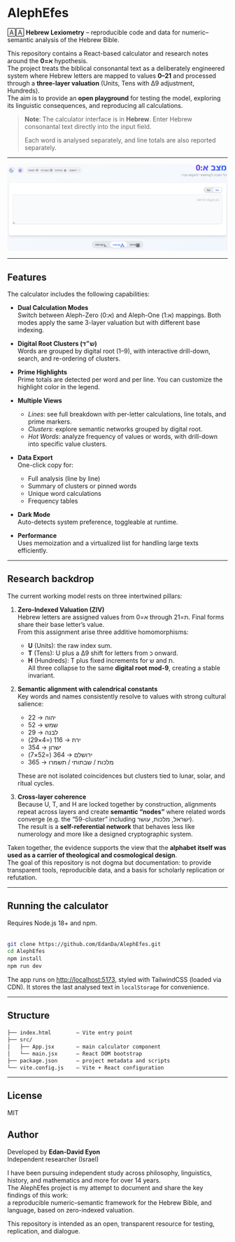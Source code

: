 # AlephEfes

🄰🄰 **Hebrew Lexiometry** – reproducible code and data for numeric–semantic analysis of the Hebrew Bible.

This repository contains a React-based calculator and research notes around the **א=0**  hypothesis.  
The project treats the biblical consonantal text as a deliberately engineered system where Hebrew letters are mapped to values **0–21** and processed through a **three-layer valuation** (Units, Tens with Δ9 adjustment, Hundreds).  
The aim is to provide an **open playground** for testing the model, exploring its linguistic consequences, and reproducing all calculations.
> **Note**: The calculator interface is in **Hebrew**. Enter Hebrew consonantal text directly into the input field.
> 
> Each word is analysed separately, and line totals are also reported separately.
> 
---

![App screenshot](docs/demo.png)

---

## Features
The calculator includes the following capabilities:
- **Dual Calculation Modes**  
  Switch between Aleph-Zero (א:0) and Aleph-One (א:1) mappings. Both modes apply the same 3-layer valuation but with different base indexing.

- **Digital Root Clusters (ש״ד)**  
  Words are grouped by digital root (1–9), with interactive drill-down, search, and re-ordering of clusters.

- **Prime Highlights**  
  Prime totals are detected per word and per line. You can customize the highlight color in the legend.

- **Multiple Views**  
  - *Lines*: see full breakdown with per-letter calculations, line totals, and prime markers.  
  - *Clusters*: explore semantic networks grouped by digital root.  
  - *Hot Words*: analyze frequency of values or words, with drill-down into specific value clusters.

- **Data Export**  
  One-click copy for:  
  - Full analysis (line by line)  
  - Summary of clusters or pinned words  
  - Unique word calculations  
  - Frequency tables

- **Dark Mode**  
  Auto-detects system preference, toggleable at runtime.

- **Performance**  
  Uses memoization and a virtualized list for handling large texts efficiently.

---

## Research backdrop

The current working model rests on three intertwined pillars:

1. **Zero-Indexed Valuation (ZIV)**  
   Hebrew letters are assigned values from א=0 through ת=21. Final forms share their base letter’s value.  
   From this assignment arise three additive homomorphisms:  
   - **U** (Units): the raw index sum.  
   - **T** (Tens): U plus a Δ9 shift for letters from כ onward.  
   - **H** (Hundreds): T plus fixed increments for ש and ת.  
   All three collapse to the same **digital root mod-9**, creating a stable invariant.

2. **Semantic alignment with calendrical constants**  
   Key words and names consistently resolve to values with strong cultural salience:  
   - יהוה → 22  
   - שמש → 52  
   - לבנה → 29  
   - ירח → 116 (=4×29)  
   - ישרון → 354  
   - ירושלם → 364 (=52×7)  
   - מלכות / שבתותי / תשמרו → 365 

   These are not isolated coincidences but clusters tied to lunar, solar, and ritual cycles.

3. **Cross-layer coherence**  
   Because U, T, and H are locked together by construction, alignments repeat across layers and create **semantic “nodes”** where related words converge (e.g. the “59-cluster” including ישראל, מלכות, עושר).  
   The result is a **self-referential network** that behaves less like numerology and more like a designed cryptographic system.

Taken together, the evidence supports the view that the **alphabet itself was used as a carrier of theological and cosmological design**.  
The goal of this repository is not dogma but documentation: to provide transparent tools, reproducible data, and a basis for scholarly replication or refutation.

---

## Running the calculator
Requires Node.js 18+ and npm.

```bash

git clone https://github.com/EdanDa/AlephEfes.git
cd AlephEfes
npm install
npm run dev

```

The app runs on [http://localhost:5173](http://localhost:5173), styled with TailwindCSS (loaded via CDN).
It stores the last analysed text in `localStorage` for convenience.

---

## Structure

```
├── index.html        – Vite entry point
├── src/
│   ├── App.jsx       – main calculator component
│   └── main.jsx      – React DOM bootstrap
├── package.json      – project metadata and scripts
└── vite.config.js    – Vite + React configuration
```

---

## License

MIT

## Author

Developed by **Edan-David Eyon**  
Independent researcher (Israel)  

I have been pursuing independent study across philosophy, linguistics, history, and mathematics and more for over 14 years.  
The AlephEfes project is my attempt to document and share the key findings of this work:  
a reproducible numeric–semantic framework for the Hebrew Bible, and language, based on zero-indexed valuation.

This repository is intended as an open, transparent resource for testing, replication, and dialogue.


